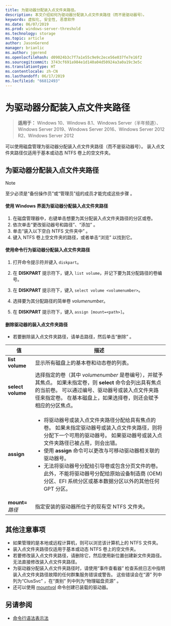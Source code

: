 ```yaml
---
title: 为驱动器分配装入点文件夹路径。
description: 本文介绍如何为驱动器分配装入点文件夹路径（而不是驱动器号）。
keywords: 虚拟化, 安全性, 恶意软件
ms.date: 06/07/2019
ms.prod: windows-server-threshold
ms.technology: storage
ms.topic: article
author: JasonGerend
manager: brianlic
ms.author: jgerend
ms.openlocfilehash: d09024b3c7f7a1e55c9e9c2ece56e037fe7e16f2
ms.sourcegitcommit: 3743cf691a984e1d140a04d50924a3a0a19c3e5c
ms.translationtype: HT
ms.contentlocale: zh-CN
ms.lasthandoff: 06/17/2019
ms.locfileid: "66812493"
---
```

# <a name="assign-a-mount-point-folder-path-to-a-drive"></a>为驱动器分配装入点文件夹路径

> **适用于：** Windows 10、Windows 8.1、Windows Server（半年频道）、Windows Server 2019、Windows Server 2016、Windows Server 2012 R2、Windows Server 2012

可以使用磁盘管理为驱动器分配装入点文件夹路径（而不是驱动器号）。 装入点文件夹路径仅适用于基本或动态 NTFS 卷上的空文件夹。

## <a name="assigning-a-mount-point-folder-path-to-a-drive"></a>为驱动器分配装入点文件夹路径

> [!NOTE]
> 至少必须是“备份操作员”或“管理员”组的成员才能完成这些步骤   。

#### <a name="to-assign-a-mount-point-folder-path-to-a-drive-by-using-the-windows-interface"></a>使用 Windows 界面为驱动器分配装入点文件夹路径

1.  在磁盘管理器中，右键单击想要为其分配装入点文件夹路径的分区或卷。 
2. 依次单击“更改驱动器号和路径”、“添加”   。 
3. 单击“装入以下空白 NTFS 文件夹中”  。
4. 键入 NTFS 卷上空文件夹的路径，或者单击“浏览”  以找到它。

#### <a name="to-assign-a-mount-point-folder-path-to-a-drive-using-a-command-line"></a>使用命令行为驱动器分配装入点文件夹路径

1.  打开命令提示符并键入 `diskpart`。

2.  在 **DISKPART** 提示符下，键入 `list volume`，并记下要为其分配路径的卷编号。

3.  在 **DISKPART** 提示符下，键入 `select volume <volumenumber>`。 

4. 选择要为其分配路径的简单卷 *volumenumber*。

5.  在 **DISKPART** 提示符下，键入 `assign [mount=<path>]`。

#### <a name="to-remove-a-mount-point-folder-path-to-a-drive"></a>删除驱动器的装入点文件夹路径

-   若要删除装入点文件夹路径，请单击路径，然后单击“删除”  。

| 值 | 描述 |
| --- | --- |
| **list volume** | 显示所有磁盘上的基本卷和动态卷的列表。 |
| **select volume**        | 选择指定的卷（其中 <em>volumenumber</em> 是卷编号），并赋予其焦点。 如果未指定卷，则 **select** 命令会列出具有焦点的当前卷。 可以通过编号、驱动器号或装入点文件夹路径来指定卷。 在基本磁盘上，如果选择卷，则还会赋予相应的分区焦点。|
| **assign** | <ul><li> 将驱动器号或装入点文件夹路径分配给具有焦点的卷。 如果未指定驱动器号或装入点文件夹路径，则将分配下一个可用的驱动器号。 如果驱动器号或装入点文件夹路径已被占用，则会出错。</li>  <li>使用 **assign** 命令可以更改与可移动驱动器相关联的驱动器号。</li> <li> 无法将驱动器号分配给引导卷或包含分页文件的卷。 此外，不能将驱动器号分配给原始设备制造商 (OEM) 分区、EFI 系统分区或基本数据分区以外的其他任何 GPT 分区。</li></ul> |
| **mount=** <em>路径</em> | 指定安装的驱动器所位于的现有空 NTFS 文件夹。  |

## <a name="additional-considerations"></a>其他注意事项

-   如果管理的是本地或远程计算机，则可以浏览该计算机上的 NTFS 文件夹。
-   装入点文件夹路径仅适用于基本或动态 NTFS 卷上的空文件夹。
-   若要修改装入点文件夹路径，请删除它，然后使用新位置创建新文件夹路径。 无法直接修改装入点文件夹路径。
-   为驱动器分配装入点文件夹路径时，请使用“事件查看器”  检查系统日志中指明装入点文件夹路径故障的任何群集服务错误或警告。 这些错误会在“源”  列中列为“ClusSvc”  ，在“类别”  列中列为“物理磁盘资源”  。
-   还可以使用 [mountvol](https://go.microsoft.com/fwlink/?linkid=64111) 命令创建已装载的驱动器。

## <a name="see-also"></a>另请参阅
-   [命令行语法表示法](https://technet.microsoft.com/library/cc742449(v=ws.11).aspx)


